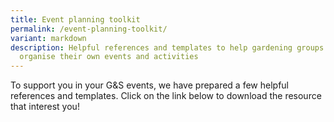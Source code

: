 ```yaml
---
title: Event planning toolkit
permalink: /event-planning-toolkit/
variant: markdown
description: Helpful references and templates to help gardening groups plan and
  organise their own events and activities
---
```

<section>
	<p>To support you in your G&amp;S events, we have prepared a few helpful references and templates. Click on the link below to download the resource that interest you!</p></section>